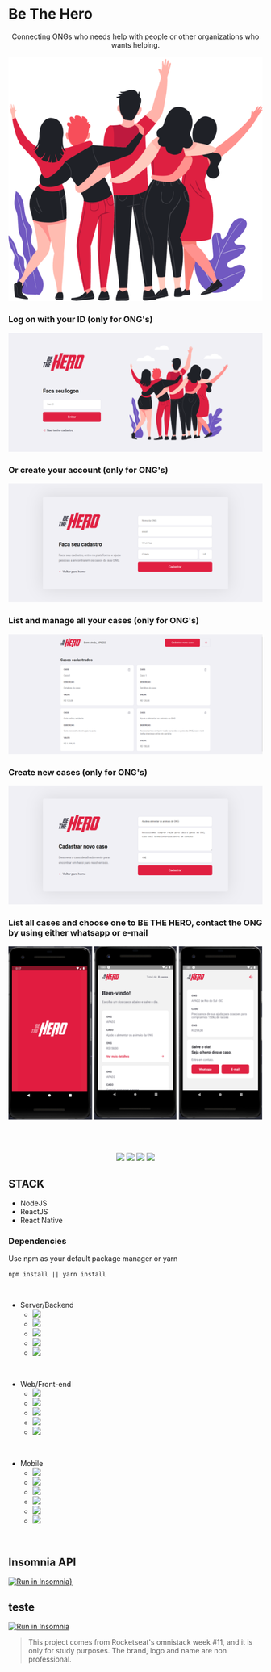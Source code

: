 # Be The Hero

<p align="center">
Connecting ONGs who needs help with people or other organizations who wants helping.

<p align="center">
    <img src="/assets/heroes.png">
</p>

### Log on with your ID (only for ONG's)

<p align="center">
    <img src="/assets/logon.png">
</p>

### Or create your account (only for ONG's)

<p align="center">
    <img src="/assets/register.png">
</p>

### List and manage all your cases (only for ONG's)

<p align="center">
    <img src="/assets/list-cases.png">
</p>

### Create new cases (only for ONG's)

<p align="center">
    <img src="/assets/new-case.png">
</p>

### List all cases and choose one to BE THE HERO, contact the ONG by using either whatsapp or e-mail

<p align="center">
    <img src="/assets/app.png">
</p>

<br>
<br>

<p align="center">
    <img src="https://img.shields.io/github/stars/brenogsouza/omni-stack-week-11"/>
    <img src="https://img.shields.io/github/forks/brenogsouza/omni-stack-week-11"/>
    <img src="https://img.shields.io/github/issues/brenogsouza/omni-stack-week-11"/>
    <img src="https://img.shields.io/github/license/brenogsouza/omni-stack-week-11"/>
</p>

## STACK

- NodeJS
- ReactJS
- React Native

### Dependencies

<p>
Use npm as your default package manager or yarn

```
npm install || yarn install
```

</p>

<br>

- Server/Backend
  - <img src="https://img.shields.io/badge/axios-^0.19.1-green"/>
  - <img src="https://img.shields.io/badge/cors-^2.8.5-green"/>
  - <img src="https://img.shields.io/badge/express-^4.17.1-green"/>
  - <img src="https://img.shields.io/badge/sqlite3-^4.1.1-green"/>
  - <img src="https://img.shields.io/badge/knex.io-^0.20.13-green"/>

<br>

- Web/Front-end
  - <img src="https://img.shields.io/badge/axios-^0.19.2-blue"/>
  - <img src="https://img.shields.io/badge/reactDom-^16.13.1-blue"/>
  - <img src="https://img.shields.io/badge/reactScripts-3.4.1-blue"/>
  - <img src="https://img.shields.io/badge/reactRouterDom-^5.1.2-blue"/>
  - <img src="https://img.shields.io/badge/reactIcons-^3.9.0-blue"/>

<br>

- Mobile
  - <img src="https://img.shields.io/badge/reactNativeGestureHandler-~1.5.0-purple"/>
  - <img src="https://img.shields.io/badge/expoMailComposer-~8.0.0-purple"/>
  - <img src="https://img.shields.io/badge/reactNativeWebview-7.4.3-purple"/>
  - <img src="https://img.shields.io/badge/expo-~36.0.0-purple"/>
  - <img src="https://img.shields.io/badge/axios-^0.19.1-purple"/>
  - <img src="https://img.shields.io/badge/intl-^1.2.5-purple"/>

<br>

## Insomnia API

[![Run in Insomnia}](https://insomnia.rest/images/run.svg)](https://insomnia.rest/run/?label=Omni-Stack-11&uri=https%3A%2F%2Fraw.githubusercontent.com%2Fbrenogsouza%2Fomni-stack-week-11%2Fmaster%2FOmni-Stack-11.json)

## teste

<a href="https://insomnia.rest/run/?label=Omni-Stack-11&uri=https%3A%2F%2Fraw.githubusercontent.com%2Fbrenogsouza%2Fomni-stack-week-11%2Fmaster%2FOmni-Stack-11.json" target="_blank"><img src="https://insomnia.rest/images/run.svg" alt="Run in Insomnia"></a>
<br>

<blockquote alt="[ignore]">
<p>
This project comes from Rocketseat's omnistack week #11, and it is only for study purposes. The brand, logo and name are non professional.
</p>
</blockquote>

